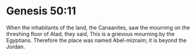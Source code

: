 # Genesis 50:11

When the inhabitants of the land, the Canaanites, saw the mourning on the threshing floor of Atad, they said, This is a grievous mourning by the Egyptians. Therefore the place was named Abel-mizraim; it is beyond the Jordan.
